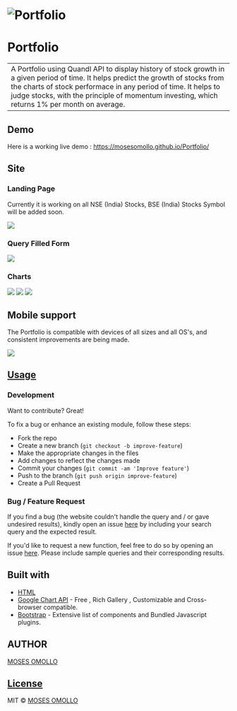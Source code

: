 # ![Portfolio](imagesprofile.jpeg)
# Portfolio
<table>
<tr>
<td>
  A Portfolio using Quandl API to display history of stock growth in a given period of time. It helps predict the growth of stocks from the  charts of stock performace in any period of time. It helps to judge stocks, with the principle of momentum investing, which returns 1% per month on average.
</td>
</tr>
</table>


## Demo
Here is a working live demo :  https://mosesomollo.github.io/Portfolio/


## Site

### Landing Page
Currently it is working on all NSE (India) Stocks, BSE (India) Stocks Symbol will be added soon.

![](https://mosesomollo.github.io/Portfolio/images/demo/web_app_face.JPG)

### Query Filled Form
![](https://mosesomollo.github.io/Portfolio/images/demo/demo_query.JPG)

### Charts
![](https://mosesomollo.github.io/Portfolio/images/demo/demo_chart1.JPG)
![](https://mosesomollo.github.io/Portfolio/images/demo/demo_chart2.JPG)
![](https://mosesomollo.github.io/Portfolio/images/demo/demo_chart3.JPG)


## Mobile support
The Portfolio is compatible with devices of all sizes and all OS's, and consistent improvements are being made.

![](https://mosesomollo.github.io/Portfolio/images/demo/mobile.png)




## [Usage](https://mosesomollo.github.io/Portfolio/) 

### Development
Want to contribute? Great!

To fix a bug or enhance an existing module, follow these steps:

- Fork the repo
- Create a new branch (`git checkout -b improve-feature`)
- Make the appropriate changes in the files
- Add changes to reflect the changes made
- Commit your changes (`git commit -am 'Improve feature'`)
- Push to the branch (`git push origin improve-feature`)
- Create a Pull Request 

### Bug / Feature Request

If you find a bug (the website couldn't handle the query and / or gave undesired results), kindly open an issue [here](https://github.com/mosesomollo/Portfolio/issues/new) by including your search query and the expected result.

If you'd like to request a new function, feel free to do so by opening an issue [here](https://github.com/mosesomollo/Portfolio/issues/new). Please include sample queries and their corresponding results.


## Built with 

- [HTML ](https://www.w3schools.com/html/)
- [Google Chart API](https://developers.google.com/chart/interactive/docs/quick_start) - Free , Rich Gallery , Customizable and Cross-browser compatible.
- [Bootstrap](http://getbootstrap.com/) - Extensive list of components and  Bundled Javascript plugins.

## AUTHOR

[MOSES OMOLLO ](https://github.com/mosesomollo)

## [License](https://github.com/mosesomollo/Portfolio/blob/master/LICENSE.md)

MIT © [MOSES OMOLLO ](https://github.com/mosesomollo)

